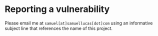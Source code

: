 # Reporting a vulnerability
Please email me at `samuel[at]samuellucas[dot]com` using an informative subject line that references the name of this project.
